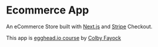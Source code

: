 # Ecommerce App

An eCommerce Store built with [Next.js](https://nextjs.org/) and [Stripe](https://stripe.com/) Checkout.

This app is [egghead.io course](https://egghead.io/courses/create-an-ecommerce-store-with-next-js-and-stripe-checkout-562c) by [Colby Fayock](https://www.colbyfayock.com/)